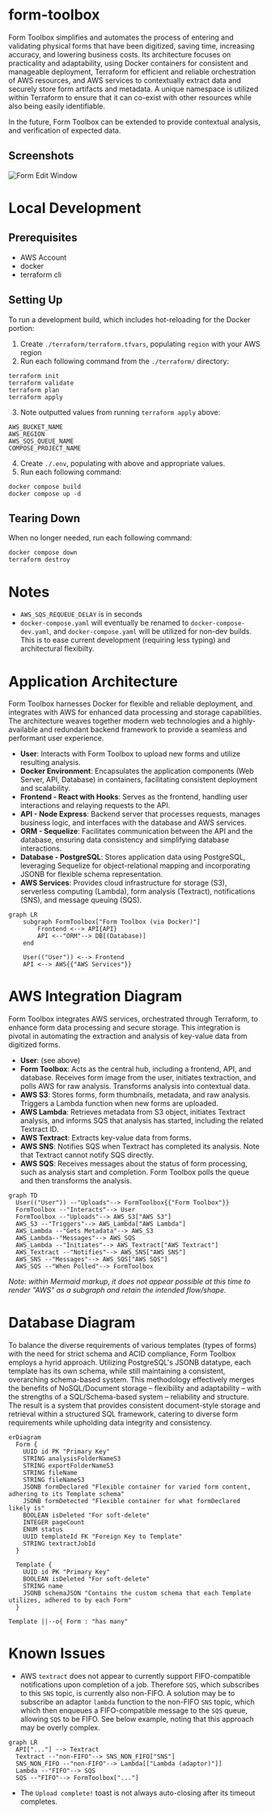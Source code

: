 # form-toolbox

Form Toolbox simplifies and automates the process of entering and validating physical forms that have been digitized, saving time, increasing accuracy, and lowering business costs. Its architecture focuses on practicality and adaptability, using Docker containers for consistent and manageable deployment, Terraform for efficient and reliable orchestration of AWS resources, and AWS services to contextually extract data and securely store form artifacts and metadata. A unique namespace is utilized within Terraform to ensure that it can co-exist with other resources while also being easily identifiable.

In the future, Form Toolbox can be extended to provide contextual analysis, and verification of expected data.

## Screenshots

![Form Edit Window](./assets/images/form-toolbox-screenshot-1.png)

# Local Development

## Prerequisites

- AWS Account
- docker
- terraform cli

## Setting Up

To run a development build, which includes hot-reloading for the Docker portion:

1. Create `./terraform/terraform.tfvars`, populating `region`  with your AWS region
2. Run each following command from the `./terraform/` directory:
```
terraform init
terraform validate
terraform plan
terraform apply
```
3. Note outputted values from running `terraform apply` above:
```
AWS_BUCKET_NAME
AWS_REGION
AWS_SQS_QUEUE_NAME
COMPOSE_PROJECT_NAME
```
4. Create `./.env`, populating with above and appropriate values.
5. Run each following command:
```
docker compose build
docker compose up -d
```

## Tearing Down

When no longer needed, run each following command:

```
docker compose down
terraform destroy
```

# Notes

- `AWS_SQS_REQUEUE_DELAY` is in seconds
- `docker-compose.yaml` will eventually be renamed to `docker-compose-dev.yaml`, and `docker-compose.yaml` will be utilized for non-dev builds. This is to ease current development (requiring less typing) and architectural flexibilty.

# Application Architecture

Form Toolbox harnesses Docker for flexible and reliable deployment, and integrates with AWS for enhanced data processing and storage capabilities. The architecture weaves together modern web technologies and a highly-available and redundant backend framework to provide a seamless and performant user experience.

- **User**: Interacts with Form Toolbox to upload new forms and utilize resulting analysis.
- **Docker Environment**: Encapsulates the application components (Web Server, API, Database) in containers, facilitating consistent deployment and scalability.
- **Frontend - React with Hooks**: Serves as the frontend, handling user interactions and relaying requests to the API.
- **API - Node Express**: Backend server that processes requests, manages business logic, and interfaces with the database and AWS services.
- **ORM - Sequelize**: Facilitates communication between the API and the database, ensuring data consistency and simplifying database interactions.
- **Database - PostgreSQL**: Stores application data using PostgreSQL, leveraging Sequelize for object-relational mapping and incorporating JSONB for flexible schema representation.
- **AWS Services**: Provides cloud infrastructure for storage (S3), serverless computing (Lambda), form analysis (Textract), notifications (SNS), and message queuing (SQS).


```mermaid
graph LR
    subgraph FormToolbox["Form Toolbox (via Docker)"]
        Frontend <--> API{API}
        API <--"ORM"--> DB[(Database)]
    end

    User(("User")) <--> Frontend
    API <--> AWS{{"AWS Services"}}
```

# AWS Integration Diagram

Form Toolbox integrates AWS services, orchestrated through Terraform, to enhance form data processing and secure storage. This integration is pivotal in automating the extraction and analysis of key-value data from digitized forms.

- **User**: (see above)
- **Form Toolbox**: Acts as the central hub, including a frontend, API, and database. Receives form image from the user, initiates textraction, and polls AWS for raw analysis. Transforms analysis into contextual data.
- **AWS S3**: Stores forms, form thumbnails, metadata, and raw analysis. Triggers a Lambda function when new forms are uploaded.
- **AWS Lambda**: Retrieves metadata from S3 object, initiates Textract analysis, and informs SQS that analysis has started, including the related Textract ID.
- **AWS Textract**: Extracts key-value data from forms.
- **AWS SNS**: Notifies SQS when Textract has completed its analysis. Note that Textract cannot notify SQS directly.
- **AWS SQS**: Receives messages about the status of form processing, such as analysis start and completion. Form Toolbox polls the queue and then transforms the analysis.

```mermaid
graph TD
  User(("User")) --"Uploads"--> FormToolbox{{"Form Toolbox"}}
  FormToolbox --"Interacts"--> User
  FormToolbox --"Uploads"--> AWS_S3["AWS S3"]
  AWS_S3 --"Triggers"--> AWS_Lambda["AWS Lambda"]
  AWS_Lambda --"Gets Metadata"--> AWS_S3
  AWS_Lambda--"Messages"--> AWS_SQS
  AWS_Lambda --"Initiates"--> AWS_Textract["AWS Textract"]
  AWS_Textract --"Notifies"--> AWS_SNS["AWS SNS"]
  AWS_SNS --"Messages"--> AWS_SQS["AWS SQS"]
  AWS_SQS --"When Polled"--> FormToolbox
```

*Note: within Mermaid markup, it does not appear possible at this time to render "AWS" as a subgraph and retain the intended flow/shape.*

# Database Diagram

To balance the diverse requirements of various templates (types of forms) with the need for strict schema and ACID compliance, Form Toolbox employs a hyrid approach. Utilizing PostgreSQL's JSONB datatype, each template has its own schema, while still maintaining a consistent, overarching schema-based system. This methodology effectively merges the benefits of NoSQL/Document storage – flexibility and adaptability – with the strengths of a SQL/Schema-based system – reliability and structure. The result is a system that provides consistent document-style storage and retrieval within a structured SQL framework, catering to diverse form requirements while upholding data integrity and consistency.

```mermaid
erDiagram
  Form {
    UUID id PK "Primary Key"
    STRING analysisFolderNameS3
    STRING exportFolderNameS3
    STRING fileName
    STRING fileNameS3
    JSONB formDeclared "Flexible container for varied form content, adhering to its Template schema"
    JSONB formDetected "Flexible container for what formDeclared likely is"
    BOOLEAN isDeleted "For soft-delete"
    INTEGER pageCount
    ENUM status
    UUID templateId FK "Foreign Key to Template"
    STRING textractJobId
  }

  Template {
    UUID id PK "Primary Key"
    BOOLEAN isDeleted "For soft-delete"
    STRING name
    JSONB schemaJSON "Contains the custom schema that each Template utilizes, adhered to by each Form"
  }

Template ||--o{ Form : "has many"
```

# Known Issues

- AWS `textract` does not appear to currently support FIFO-compatible notifications upon completion of a job. Therefore `SQS`, which subscribes to this `SNS` topic, is currently also non-FIFO. A solution may be to subscribe an adaptor `lambda` function to the non-FIFO `SNS` topic, which which then enqueues a FIFO-compatible message to the `SQS` queue, allowing `SQS` to be FIFO. See below example, noting that this approach may be overly complex.

```mermaid
graph LR
  API["..."] --> Textract
  Textract --"non-FIFO"--> SNS_NON_FIFO["SNS"]
  SNS_NON_FIFO --"non-FIFO"--> Lambda[["Lambda (adaptor)"]]
  Lambda --"FIFO"--> SQS
  SQS --"FIFO"--> FormToolbox["..."]
```
- The `Upload complete!` toast is not always auto-closing after its timeout completes.
